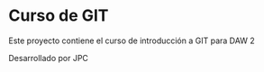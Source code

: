 # Curso de GIT

Este proyecto contiene el curso de introducción a GIT para DAW 2

Desarrollado por JPC
